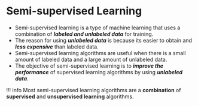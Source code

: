 # Semi-supervised Learning

- Semi-supervised learning is a type of machine learning that uses a combination of ***labeled and unlabeled data*** for training.
- The reason for using ***unlabeled data*** is because its easier to obtain and ***less expensive*** than labeled data.
- Semi-supervised learning algorithms are useful when there is a small amount of labeled data and a large amount of unlabeled data.
- The objective of semi-supervised learning is to ***improve the performance*** of supervised learning algorithms by using ***unlabeled data***.

!!! info
    Most semi-supervised learning algorithms are a **combination** of **supervised** and **unsupervised learning** algorithms.
